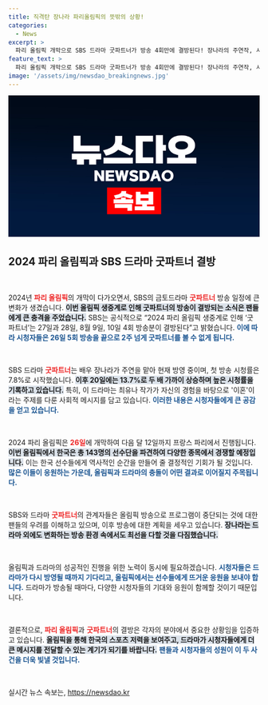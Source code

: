 ```yaml
---
title: 직격탄 장나라 파리올림픽의 뜻밖의 상황!
categories:
  - News
excerpt: >
  파리 올림픽 개막으로 SBS 드라마 굿파트너가 방송 4회만에 결방된다! 장나라의 주연작, 시청률 급상승 중인데 무려 2주간 시청 중단! 궁금증을 자아내는 이 사연의 배경은?
feature_text: >
  파리 올림픽 개막으로 SBS 드라마 굿파트너가 방송 4회만에 결방된다! 장나라의 주연작, 시청률 급상승 중인데 무려 2주간 시청 중단! 궁금증을 자아내는 이 사연의 배경은?
image: '/assets/img/newsdao_breakingnews.jpg'
---
```


<p><img src="/assets/img/newsdao_breakingnews.jpg" alt="ranknews 속보" /></p>

<h2 data-ke-size="size26">2024 파리 올림픽과 SBS 드라마 굿파트너 결방</h2>

<p data-ke-size="size16">&nbsp;</p>

<p>2024년 <b><span style="color: #ee2323;">파리 올림픽</span></b>의 개막이 다가오면서, SBS의 금토드라마 <b><span style="color: #ee2323;">굿파트너</span></b> 방송 일정에 큰 변화가 생겼습니다. <b><span style="background-color: #21538527;">이번 올림픽 생중계로 인해 굿파트너의 방송이 결방되는 소식은 팬들에게 큰 충격을 주었습니다.</span></b> SBS는 공식적으로 “2024 파리 올림픽 생중계로 인해 ‘굿파트너’는 27일과 28일, 8월 9일, 10일 4회 방송분이 결방된다”고 밝혔습니다. <b><span style="color: #1a5490;">이에 따라 시청자들은 26일 5회 방송을 끝으로 2주 넘게 굿파트너를 볼 수 없게 됩니다.</span></b> </p>

<p data-ke-size="size16">&nbsp;</p>

<p>SBS 드라마 <b><span style="color: #ee2323;">굿파트너</span></b>는 배우 장나라가 주연을 맡아 현재 방영 중이며, 첫 방송 시청률은 7.8%로 시작했습니다. <b><span style="background-color: #21538527;">이후 20일에는 13.7%로 두 배 가까이 상승하며 높은 시청률을 기록하고 있습니다.</span></b> 특히, 이 드라마는 최유나 작가가 자신의 경험을 바탕으로 '이혼'이라는 주제를 다룬 사회적 메시지를 담고 있습니다. <b><span style="color: #1a5490;">이러한 내용은 시청자들에게 큰 공감을 얻고 있습니다.</span></b> </p>

<p data-ke-size="size16">&nbsp;</p>

<p>2024 파리 올림픽은 <b><span style="color: #ee2323;">26일</span></b>에 개막하여 다음 달 12일까지 프랑스 파리에서 진행됩니다. <b><span style="background-color: #21538527;">이번 올림픽에서 한국은 총 143명의 선수단을 파견하여 다양한 종목에서 경쟁할 예정입니다.</span></b> 이는 한국 선수들에게 역사적인 순간을 만들어 줄 결정적인 기회가 될 것입니다. <b><span style="color: #1a5490;">많은 이들이 응원하는 가운데, 올림픽과 드라마의 충돌이 어떤 결과로 이어질지 주목됩니다.</span></b></p>

<p data-ke-size="size16">&nbsp;</p>

<p>SBS와 드라마 <b><span style="color: #ee2323;">굿파트너</span></b>의 관계자들은 올림픽 방송으로 프로그램이 중단되는 것에 대한 팬들의 우려를 이해하고 있으며, 이후 방송에 대한 계획을 세우고 있습니다. <b><span style="background-color: #21538527;">장나라는 드라마 외에도 변화하는 방송 환경 속에서도 최선을 다할 것을 다짐했습니다.</span></b> </p>

<p data-ke-size="size16">&nbsp;</p>

<p>올림픽과 드라마의 성공적인 진행을 위한 노력이 동시에 필요하겠습니다. <b><span style="color: #1a5490;">시청자들은 드라마가 다시 방영될 때까지 기다리고, 올림픽에서는 선수들에게 뜨거운 응원을 보내야 합니다.</span></b> 드라마가 방송될 때마다, 다양한 시청자들의 기대와 응원이 함께할 것이기 때문입니다. </p>

<p data-ke-size="size16">&nbsp;</p>

<p>결론적으로, <b><span style="color: #ee2323;">파리 올림픽</span></b>과 <b><span style="color: #ee2323;">굿파트너</span></b>의 결방은 각자의 분야에서 중요한 상황임을 입증하고 있습니다. <b><span style="background-color: #21538527;">올림픽을 통해 한국의 스포츠 저력을 보여주고, 드라마가 시청자들에게 더 큰 메시지를 전달할 수 있는 계기가 되기를 바랍니다.</span></b> <b><span style="color: #1a5490;">팬들과 시청자들의 성원이 이 두 사건을 더욱 빛낼 것입니다.</span></b> </p>

<p data-ke-size="size16">&nbsp;</p>
실시간 뉴스 속보는, <a href="https://newsdao.kr" rel="dofollow">https://newsdao.kr</a>


